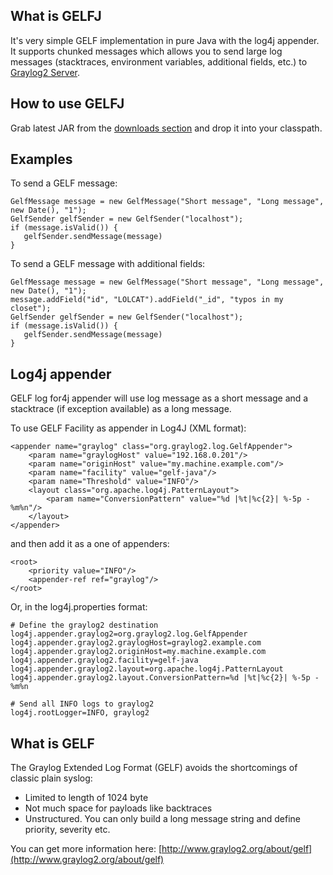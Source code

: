 What is GELFJ
------------

It's very simple GELF implementation in pure Java with the log4j appender. It supports chunked messages which allows you to send large log messages (stacktraces, environment variables, additional fields, etc.) to [Graylog2 Server](http://www.graylog2.org/).

How to use GELFJ
----------------

Grab latest JAR from the [downloads section](https://github.com/t0xa/gelfj/downloads) and drop it into your classpath.

Examples
--------

To send a GELF message:
   
    GelfMessage message = new GelfMessage("Short message", "Long message", new Date(), "1");
    GelfSender gelfSender = new GelfSender("localhost");
    if (message.isValid()) {
       gelfSender.sendMessage(message)
    }

To send a GELF message with additional fields:
   
    GelfMessage message = new GelfMessage("Short message", "Long message", new Date(), "1");
    message.addField("id", "LOLCAT").addField("_id", "typos in my closet");
    GelfSender gelfSender = new GelfSender("localhost");
    if (message.isValid()) {
       gelfSender.sendMessage(message)
    }

Log4j appender
--------------

GELF log for4j appender will use log message as a short message and a stacktrace (if exception available) as a long message.

To use GELF Facility as appender in Log4J (XML format):

    <appender name="graylog" class="org.graylog2.log.GelfAppender">
        <param name="graylogHost" value="192.168.0.201"/>
        <param name="originHost" value="my.machine.example.com"/>
        <param name="facility" value="gelf-java"/>
        <param name="Threshold" value="INFO"/>
        <layout class="org.apache.log4j.PatternLayout">
            <param name="ConversionPattern" value="%d |%t|%c{2}| %-5p - %m%n"/>
        </layout>
    </appender>

and then add it as a one of appenders:

    <root>
        <priority value="INFO"/>
        <appender-ref ref="graylog"/>
    </root>

Or, in the log4j.properties format:

    # Define the graylog2 destination
    log4j.appender.graylog2=org.graylog2.log.GelfAppender
    log4j.appender.graylog2.graylogHost=graylog2.example.com
    log4j.appender.graylog2.originHost=my.machine.example.com
    log4j.appender.graylog2.facility=gelf-java
    log4j.appender.graylog2.layout=org.apache.log4j.PatternLayout
    log4j.appender.graylog2.layout.ConversionPattern=%d |%t|%c{2}| %-5p - %m%n

    # Send all INFO logs to graylog2
    log4j.rootLogger=INFO, graylog2

  
What is GELF
------------

The Graylog Extended Log Format (GELF) avoids the shortcomings of classic plain syslog:

- Limited to length of 1024 byte
- Not much space for payloads like backtraces
- Unstructured. You can only build a long message string and define priority, severity etc.

You can get more information here: [http://www.graylog2.org/about/gelf](http://www.graylog2.org/about/gelf)